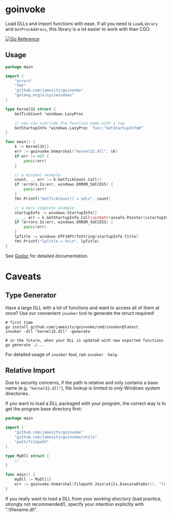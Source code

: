 # goinvoke

Load DLLs and import functions with ease. If all you need is `LoadLibrary` and `GetProcAddress`, this library is a lot easier to work with than CGO.

[![Go Reference](https://pkg.go.dev/badge/github.com/jamesits/goinvoke.svg)](https://pkg.go.dev/github.com/jamesits/goinvoke)

## Usage

```go
package main

import (
	"errors"
	"fmt"
	"github.com/jamesits/goinvoke"
	"golang.org/x/sys/windows"
)

type Kernel32 struct {
	GetTickCount *windows.LazyProc

	// you can override the function name with a tag
	GetStartupInfo *windows.LazyProc `func:"GetStartupInfoW"`
}

func main() {
	k := Kernel32{}
	err := goinvoke.Unmarshal("kernel32.dll", &k)
	if err != nil {
		panic(err)
	}

	// a minimal example
	count, _, err := k.GetTickCount.Call()
	if !errors.Is(err, windows.ERROR_SUCCESS) {
		panic(err)
	}
	fmt.Printf("GetTickCount() = %d\n", count)

	// a more complete example
	startupInfo := windows.StartupInfo{}
	_, _, err = k.GetStartupInfo.Call(uintptr(unsafe.Pointer(&startupInfo)))
	if !errors.Is(err, windows.ERROR_SUCCESS) {
		panic(err)
	}
	lpTitle := windows.UTF16PtrToString(startupInfo.Title)
	fmt.Printf("lpTitle = %s\n", lpTitle)
}

```

See [Godoc](https://pkg.go.dev/github.com/jamesits/goinvoke) for detailed documentation.

# Caveats

## Type Generator

Have a large DLL with a lot of functions and want to access all of them at once? Use our convenient `invoker` tool to
generate the struct required!

```shell
# first time
go install github.com/jamesits/goinvoke/cmd/invoker@latest
invoker -dll "kernel32.dll" -generate

# in the future, when your DLL is updated with new exported functions
go generate ./...
```

For detailed usage of `invoker` tool, run `invoker -help`.

## Relative Import

Due to security concerns, if the path is relative and only contains a base name (e.g. `"kernel32.dll"`), file lookup
is limited to *only* Windows system directories. 

If you want to load a DLL packaged with your program, the correct way is to get the program base directory first:
```go
package main

import (
	"github.com/jamesits/goinvoke"
	"github.com/jamesits/goinvoke/utils"
	"path/filepath"
)

type MyDll struct {
	// ...
}

func main() {
	myDll := MyDll{}
	err := goinvoke.Unmarshal(filepath.Join(utils.ExecutableDir(), "filename.dll"), &myDll)
}
```

If you really want to load a DLL from your *working directory* (bad practice, strongly not recommended!), specify your 
intention explicitly with ".\\filename.dll".
